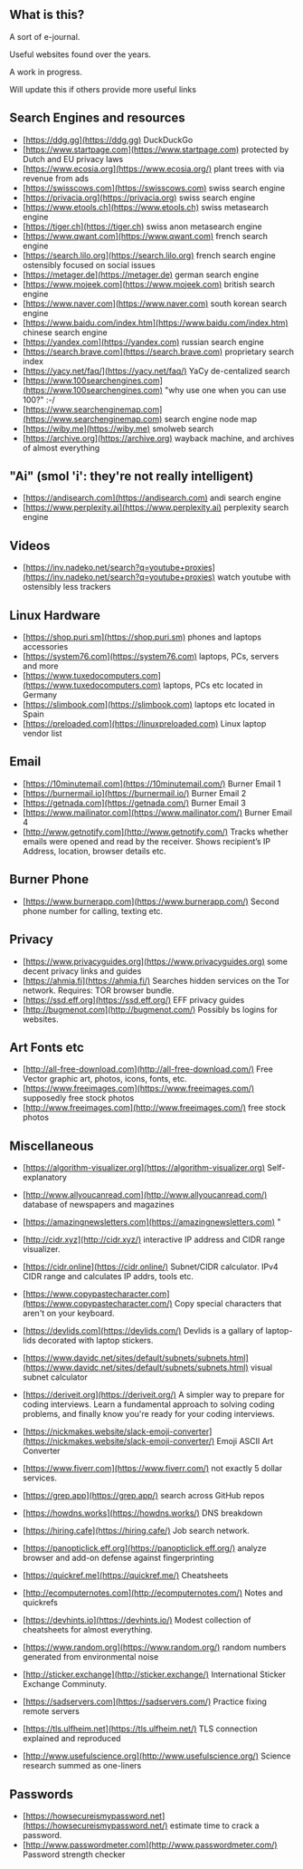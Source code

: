 ## What is this?

A sort of e-journal.

Useful websites found over the years.

A work in progress.

Will update this if others provide more useful links


## Search Engines and resources
* [https://ddg.gg](https://ddg.gg)  DuckDuckGo
* [https://www.startpage.com](https://www.startpage.com)  protected by Dutch and EU privacy laws
* [https://www.ecosia.org](https://www.ecosia.org/)  plant trees with via revenue from ads
* [https://swisscows.com](https://swisscows.com)  swiss search engine 
* [https://privacia.org](https://privacia.org)  swiss search engine
* [https://www.etools.ch](https://www.etools.ch)  swiss metasearch engine
* [https://tiger.ch](https://tiger.ch)  swiss anon metasearch engine
* [https://www.qwant.com](https://www.qwant.com)  french search engine
* [https://search.lilo.org](https://search.lilo.org) french search engine ostensibly focused on social issues
* [https://metager.de](https://metager.de)  german search engine
* [https://www.mojeek.com](https://www.mojeek.com)  british search engine
* [https://www.naver.com](https://www.naver.com)  south korean search engine
* [https://www.baidu.com/index.htm](https://www.baidu.com/index.htm)  chinese search engine
* [https://yandex.com](https://yandex.com)  russian search engine
* [https://search.brave.com](https://search.brave.com)  proprietary search index
* [https://yacy.net/faq/](https://yacy.net/faq/)  YaCy de-centalized search
* [https://www.100searchengines.com](https://www.100searchengines.com)  "why use one when you can use 100?" :-/
* [https://www.searchenginemap.com](https://www.searchenginemap.com)  search engine node map
* [https://wiby.me](https://wiby.me)  smolweb search
* [https://archive.org](https://archive.org)  wayback machine, and archives of almost everything

## "Ai" (smol 'i': they're not really intelligent)
* [https://andisearch.com](https://andisearch.com)  andi search engine
* [https://www.perplexity.ai](https://www.perplexity.ai)  perplexity search engine

## Videos
* [https://inv.nadeko.net/search?q=youtube+proxies](https://inv.nadeko.net/search?q=youtube+proxies)  watch youtube with ostensibly less trackers

## Linux Hardware
* [https://shop.puri.sm](https://shop.puri.sm)   phones and laptops accessories
* [https://system76.com](https://system76.com)   laptops, PCs, servers and more
* [https://www.tuxedocomputers.com](https://www.tuxedocomputers.com)   laptops, PCs etc located in Germany
* [https://slimbook.com](https://slimbook.com)   laptops etc located in Spain
* [https://preloaded.com](https://linuxpreloaded.com)  Linux laptop vendor list

## Email 
* [https://10minutemail.com](https://10minutemail.com/)  Burner Email 1
* [https://burnermail.io](https://burnermail.io/)  Burner Email 2 
* [https://getnada.com](https://getnada.com/)  Burner Email 3
* [https://www.mailinator.com](https://www.mailinator.com/)  Burner Email 4
* [http://www.getnotify.com](http://www.getnotify.com/)  Tracks whether emails were opened and read by the receiver. Shows recipient’s IP Address, location, browser details etc.

## Burner Phone
* [https://www.burnerapp.com](https://www.burnerapp.com/)  Second phone number for calling, texting etc.

## Privacy 
* [https://www.privacyguides.org](https://www.privacyguides.org)  some decent privacy links and guides
* [https://ahmia.fi](https://ahmia.fi/)  Searches hidden services on the Tor network. Requires: TOR browser bundle.
* [https://ssd.eff.org](https://ssd.eff.org/)  EFF privacy guides
* [http://bugmenot.com](http://bugmenot.com/)  Possibly bs logins for websites.

## Art Fonts etc
* [http://all-free-download.com](http://all-free-download.com/)  Free Vector graphic art, photos, icons, fonts, etc.
* [https://www.freeimages.com](https://www.freeimages.com/)  supposedly free stock photos
* [http://www.freeimages.com](http://www.freeimages.com/)  free stock photos

## Miscellaneous
* [https://algorithm-visualizer.org](https://algorithm-visualizer.org)  Self-explanatory

* [http://www.allyoucanread.com](http://www.allyoucanread.com/)  database of newspapers and magazines
* [https://amazingnewsletters.com](https://amazingnewsletters.com)  "

* [http://cidr.xyz](http://cidr.xyz/)  interactive IP address and CIDR range visualizer.
* [https://cidr.online](https://cidr.online/)  Subnet/CIDR calculator. IPv4 CIDR range and calculates IP addrs, tools etc.
* [https://www.copypastecharacter.com](https://www.copypastecharacter.com/)  Copy special characters that aren't on your keyboard.
* [https://devlids.com](https://devlids.com/)  Devlids is a gallary of laptop-lids decorated with laptop stickers.
* [https://www.davidc.net/sites/default/subnets/subnets.html](https://www.davidc.net/sites/default/subnets/subnets.html)  visual subnet calculator
* [https://deriveit.org](https://deriveit.org/)  A simpler way to prepare for coding interviews. Learn a fundamental approach to solving coding problems, and finally know you're ready for your coding interviews.

* [https://nickmakes.website/slack-emoji-converter](https://nickmakes.website/slack-emoji-converter/)  Emoji ASCII Art Converter 

* [https://www.fiverr.com](https://www.fiverr.com/)  not exactly 5 dollar services.
* [https://grep.app](https://grep.app/)  search across GitHub repos
* [https://howdns.works](https://howdns.works/)  DNS breakdown
* [https://hiring.cafe](https://hiring.cafe/)  Job search network.


* [https://panopticlick.eff.org](https://panopticlick.eff.org/)  analyze browser and add-on defense against fingerprinting
* [https://quickref.me](https://quickref.me/)  Cheatsheets
* [http://ecomputernotes.com](http://ecomputernotes.com/)  Notes and quickrefs
* [https://devhints.io](https://devhints.io/)  Modest collection of cheatsheets for almost everything.
* [https://www.random.org](https://www.random.org/)  random numbers generated from environmental noise
* [http://sticker.exchange](http://sticker.exchange/)  International Sticker Exchange Comminuty.
* [https://sadservers.com](https://sadservers.com/)  Practice fixing remote  servers
* [https://tls.ulfheim.net](https://tls.ulfheim.net/)  TLS connection explained and reproduced
* [http://www.usefulscience.org](http://www.usefulscience.org/)  Science research summed as one-liners

## Passwords
* [https://howsecureismypassword.net](https://howsecureismypassword.net/)  estimate time to crack a password. 
* [http://www.passwordmeter.com](http://www.passwordmeter.com/)  Password strength checker
